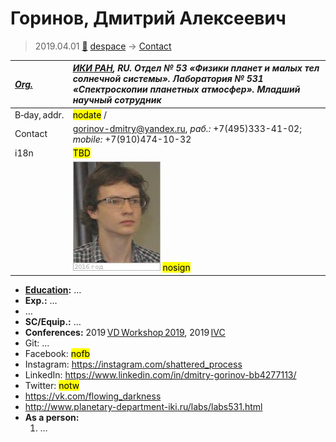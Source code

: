 # Горинов, Дмитрий Алексеевич
> 2019.04.01 [🚀](../index/index.md) [despace](index.md) → [Contact](contact.md)

|*[Org.](contact.md)*|*[ИКИ РАН](zz_iki_ras.md), RU. Отдел № 53 «Физики планет и малых тел солнечной системы». Лаборатория № 531 «Спектроскопии планетных атмосфер». Младший научный сотрудник*|
|:--|:--|
|B‑day, addr.|<mark>nodate</mark> /|
|Contact|<gorinov-dmitry@yandex.ru>, *раб.:* +7(495)333-41-02; *mobile:* +7(910)474-10-32|
|i18n|<mark>TBD</mark>|
| |![](f/contact/g/gorinov1_photo.jpg) <mark>nosign</mark>|

   - **[Education](edu.md):** …
   - **Exp.:** …
   - …
   - **SC/Equip.:** …
   - **Conferences:** 2019 [VD Workshop 2019](vdws2019.md), 2019 [IVC](ivc_2019.md)
   - Git: …
   - Facebook: <mark>nofb</mark>
   - Instagram: <https://instagram.com/shattered_process>
   - LinkedIn: <https://www.linkedin.com/in/dmitry-gorinov-bb4277113/>
   - Twitter: <mark>notw</mark>
   - <https://vk.com/flowing_darkness>
   - <http://www.planetary-department-iki.ru/labs/labs531.html>
   - **As a person:**
      1. …
